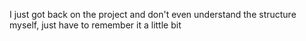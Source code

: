 I just got back on the project and don't even understand the structure myself, just have to remember it a little bit
